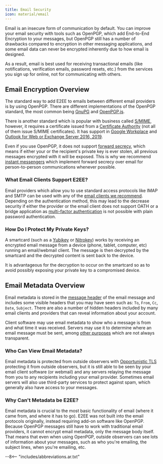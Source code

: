 ```yaml
---
title: Email Security
icon: material/email
---
```


Email is an insecure form of communication by default. You can improve your email security with tools such as OpenPGP, which add End-to-End Encryption to your messages, but OpenPGP still has a number of drawbacks compared to encryption in other messaging applications, and some email data can never be encrypted inherently due to how email is designed.

As a result, email is best used for receiving transactional emails (like notifications, verification emails, password resets, etc.) from the services you sign up for online, not for communicating with others.

## Email Encryption Overview

The standard way to add E2EE to emails between different email providers is by using OpenPGP. There are different implementations of the OpenPGP standard, the most common being [GnuPG](https://en.wikipedia.org/wiki/GNU_Privacy_Guard) and [OpenPGP.js](https://openpgpjs.org).

There is another standard which is popular with business called [S/MIME](https://en.wikipedia.org/wiki/S/MIME), however, it requires a certificate issued from a [Certificate Authority](https://en.wikipedia.org/wiki/Certificate_authority) (not all of them issue S/MIME certificates). It has support in [Google Workplace](https://support.google.com/a/topic/9061730?hl=en&ref_topic=9061731) and [Outlook for Web or Exchange Server 2016, 2019](https://support.office.com/en-us/article/encrypt-messages-by-using-s-mime-in-outlook-on-the-web-878c79fc-7088-4b39-966f-14512658f480).

Even if you use OpenPGP, it does not support [forward secrecy](https://en.wikipedia.org/wiki/Forward_secrecy), which means if either your or the recipient's private key is ever stolen, all previous messages encrypted with it will be exposed. This is why we recommend [instant messengers](../real-time-communication.md) which implement forward secrecy over email for person-to-person communications whenever possible.

### What Email Clients Support E2EE?

Email providers which allow you to use standard access protocols like IMAP and SMTP can be used with any of the [email clients we recommend](../email-clients.md). Depending on the authentication method, this may lead to the decrease security if either the provider or the email client does not support OATH or a bridge application as [multi-factor authentication](multi-factor-authentication.md) is not possible with plain password authentication.

### How Do I Protect My Private Keys?

A smartcard (such as a [Yubikey](https://support.yubico.com/hc/en-us/articles/360013790259-Using-Your-YubiKey-with-OpenPGP) or [Nitrokey](https://www.nitrokey.com)) works by receiving an encrypted email message from a device (phone, tablet, computer, etc) running an email/webmail client. The message is then decrypted by the smartcard and the decrypted content is sent back to the device.

It is advantageous for the decryption to occur on the smartcard so as to avoid possibly exposing your private key to a compromised device.

## Email Metadata Overview

Email metadata is stored in the [message header](https://en.wikipedia.org/wiki/Email#Message_header) of the email message and includes some visible headers that you may have seen such as: `To`, `From`, `Cc`, `Date`, `Subject`. There are also a number of hidden headers included by many email clients and providers that can reveal information about your account.

Client software may use email metadata to show who a message is from and what time it was received. Servers may use it to determine where an email message must be sent, among [other purposes](https://en.wikipedia.org/wiki/Email#Message_header) which are not always transparent.

### Who Can View Email Metadata?

Email metadata is protected from outside observers with [Opportunistic TLS](https://en.wikipedia.org/wiki/Opportunistic_TLS) protecting it from outside observers, but it is still able to be seen by your email client software (or webmail) and any servers relaying the message from you to any recipients including your email provider. Sometimes email servers will also use third-party services to protect against spam, which generally also have access to your messages.

### Why Can't Metadata be E2EE?

Email metadata is crucial to the most basic functionality of email (where it came from, and where it has to go). E2EE was not built into the email protocols originally, instead requiring add-on software like OpenPGP. Because OpenPGP messages still have to work with traditional email providers, it cannot encrypt email metadata, only the message body itself. That means that even when using OpenPGP, outside observers can see lots of information about your messages, such as who you're emailing, the subject lines, when you're emailing, etc.

--8<-- "includes/abbreviations.ar.txt"
